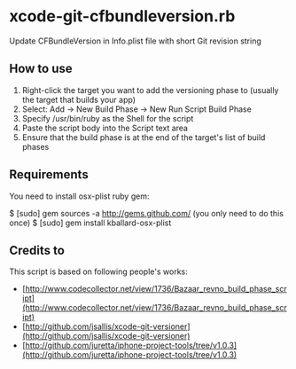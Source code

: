 xcode-git-cfbundleversion.rb
============================

Update CFBundleVersion in Info.plist file with short Git revision string

How to use
----------

1. Right-click the target you want to add the versioning phase to (usually the target that builds your app)
2. Select: Add -> New Build Phase -> New Run Script Build Phase
3. Specify /usr/bin/ruby as the Shell for the script
4. Paste the script body into the Script text area
5. Ensure that the build phase is at the end of the target's list of build phases

Requirements
------------

You need to install osx-plist ruby gem:

$ [sudo] gem sources -a http://gems.github.com/ (you only need to do this once)
$ [sudo] gem install kballard-osx-plist

Credits to
----------

This script is based on following people's works:
* [http://www.codecollector.net/view/1736/Bazaar_revno_build_phase_script](http://www.codecollector.net/view/1736/Bazaar_revno_build_phase_script)
* [http://github.com/jsallis/xcode-git-versioner](http://github.com/jsallis/xcode-git-versioner)
* [http://github.com/juretta/iphone-project-tools/tree/v1.0.3](http://github.com/juretta/iphone-project-tools/tree/v1.0.3)
